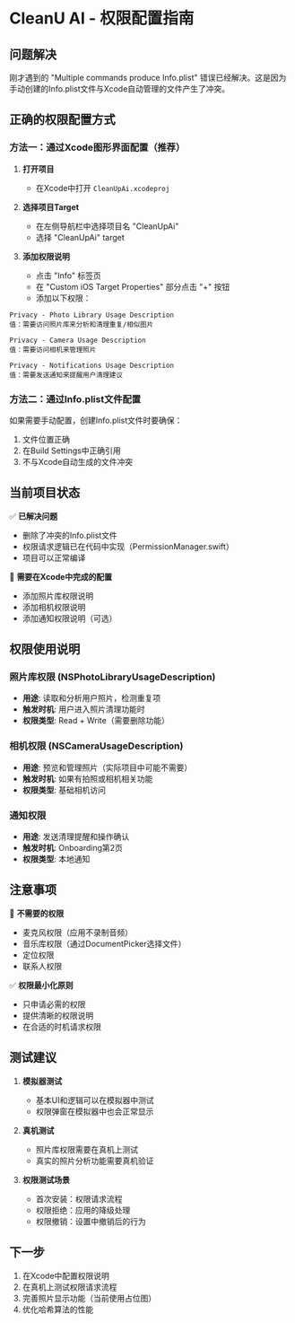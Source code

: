 # CleanU AI - 权限配置指南

## 问题解决
刚才遇到的 "Multiple commands produce Info.plist" 错误已经解决。这是因为手动创建的Info.plist文件与Xcode自动管理的文件产生了冲突。

## 正确的权限配置方式

### 方法一：通过Xcode图形界面配置（推荐）

1. **打开项目**
   - 在Xcode中打开 `CleanUpAi.xcodeproj`

2. **选择项目Target**
   - 在左侧导航栏中选择项目名 "CleanUpAi"
   - 选择 "CleanUpAi" target

3. **添加权限说明**
   - 点击 "Info" 标签页
   - 在 "Custom iOS Target Properties" 部分点击 "+" 按钮
   - 添加以下权限：

```
Privacy - Photo Library Usage Description
值：需要访问照片库来分析和清理重复/相似图片

Privacy - Camera Usage Description  
值：需要访问相机来管理照片

Privacy - Notifications Usage Description
值：需要发送通知来提醒用户清理建议
```

### 方法二：通过Info.plist文件配置

如果需要手动配置，创建Info.plist文件时要确保：
1. 文件位置正确
2. 在Build Settings中正确引用
3. 不与Xcode自动生成的文件冲突

## 当前项目状态

✅ **已解决问题**
- 删除了冲突的Info.plist文件
- 权限请求逻辑已在代码中实现（PermissionManager.swift）
- 项目可以正常编译

📝 **需要在Xcode中完成的配置**
- 添加照片库权限说明
- 添加相机权限说明  
- 添加通知权限说明（可选）

## 权限使用说明

### 照片库权限 (NSPhotoLibraryUsageDescription)
- **用途**: 读取和分析用户照片，检测重复项
- **触发时机**: 用户进入照片清理功能时
- **权限类型**: Read + Write（需要删除功能）

### 相机权限 (NSCameraUsageDescription)  
- **用途**: 预览和管理照片（实际项目中可能不需要）
- **触发时机**: 如果有拍照或相机相关功能
- **权限类型**: 基础相机访问

### 通知权限
- **用途**: 发送清理提醒和操作确认
- **触发时机**: Onboarding第2页
- **权限类型**: 本地通知

## 注意事项

🚫 **不需要的权限**
- 麦克风权限（应用不录制音频）
- 音乐库权限（通过DocumentPicker选择文件）
- 定位权限
- 联系人权限

✅ **权限最小化原则**
- 只申请必需的权限
- 提供清晰的权限说明
- 在合适的时机请求权限

## 测试建议

1. **模拟器测试**
   - 基本UI和逻辑可以在模拟器中测试
   - 权限弹窗在模拟器中也会正常显示

2. **真机测试**
   - 照片库权限需要在真机上测试
   - 真实的照片分析功能需要真机验证

3. **权限测试场景**
   - 首次安装：权限请求流程
   - 权限拒绝：应用的降级处理
   - 权限撤销：设置中撤销后的行为

## 下一步

1. 在Xcode中配置权限说明
2. 在真机上测试权限请求流程
3. 完善照片显示功能（当前使用占位图）
4. 优化哈希算法的性能 